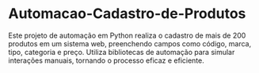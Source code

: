 # Automacao-Cadastro-de-Produtos
Este projeto de automação em Python realiza o cadastro de mais de 200 produtos em um sistema web, preenchendo campos como código, marca, tipo, categoria e preço. Utiliza bibliotecas de automação para simular interações manuais, tornando o processo eficaz e eficiente.
